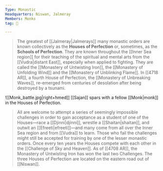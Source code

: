 ```yaml
---
Type: Monastic
Headquarters: Niswan, Jalmeray
Members: Monks
tag: 👥

---
```


> The greatest of [[Jalmeray|Jalmerays]] many monastic orders are known collectively as the **Houses of Perfection** or, sometimes, as the **Schools of Perfection**. They are known throughout the [[Inner Sea region]] for their teaching of the spiritual and mental arts from the [[Vudra|distant East]], especially when applied to fighting. They are called the [[Monastery of Untwisting Iron]], the [[Monastery of Unfolding Wind]] and the [[Monastery of Unblinking Flame]]. In [[4718 AR]], a fourth House of Perfection, the [[Monastery of Unbreaking Waves]], re-emerged from centuries of desolation after being destroyed by a tsunami.

![[Monk_battle.jpg|right+hmed]] 
 [[Sajan]] spars with a fellow [[Monk|monk]] in the Houses of Perfection.
> All are welcome to attempt a series of seemingly impossible challenges in order to gain acceptance as a student of one of the Houses—race a [[Djinni|djinni]], wrestle a [[Shaitan|shaitan]], and outwit an [[Efreeti|efreeti]]—and many come from all over the Inner Sea region and from [[Vudra]] to learn. Those who fail the challenges might still be accepted for training by one of the lesser monastic orders. Once every ten years the Houses compete with each other in the [[Challenge of Sky and Heaven]]. As of [[4708 AR]], the Monastery of Untwisting Iron has won the last two Challenges.
> The three Houses of Perfection are located on the eastern road out of [[Niswan]].








